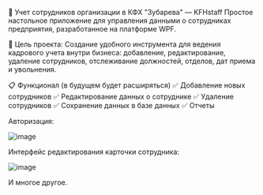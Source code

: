🧾 Учет сотрудников организации в КФХ "Зубарева"  — KFHstaff
Простое настольное приложение для управления данными о сотрудниках предприятия, разработанное на платформе WPF.

🎯 Цель проекта:
Создание удобного инструмента для ведения кадрового учета внутри бизнеса: добавление, редактирование, удаление сотрудников, отслеживание должностей, отделов, дат приема и увольнения.

📋 Функционал (в будущем будет расширяться)
✅ Добавление новых сотрудников
✅ Редактирование данных о сотруднике
✅ Удаление сотрудников
✅ Сохранение данных в базе данных
✅ Отчеты

Авторизация: 

![image](https://github.com/user-attachments/assets/a503e01f-959b-4e4a-bb79-58c05c4c84a4)


Интерфейс редактирования карточки сотрудника:

![image](https://github.com/user-attachments/assets/f4565bc8-02e9-41ff-a454-371e6edeb113)


И многое другое.
